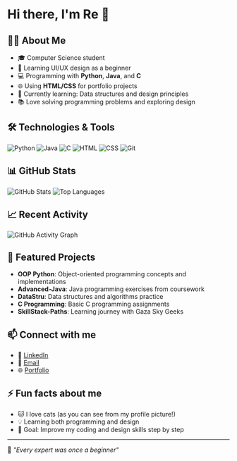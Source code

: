 # Hi there, I'm Re 👋

## 👨‍💻 About Me
- 🎓 Computer Science student
- 🎨 Learning UI/UX design as a beginner
- 💻 Programming with **Python**, **Java**, and **C**
- 🌐 Using **HTML/CSS** for portfolio projects
- 🌱 Currently learning: Data structures and design principles
- 📚 Love solving programming problems and exploring design

## 🛠️ Technologies & Tools
![Python](https://img.shields.io/badge/Python-3776AB?style=for-the-badge&logo=python&logoColor=white)
![Java](https://img.shields.io/badge/Java-ED8B00?style=for-the-badge&logo=java&logoColor=white)
![C](https://img.shields.io/badge/C-00599C?style=for-the-badge&logo=c&logoColor=white)
![HTML](https://img.shields.io/badge/HTML5-E34F26?style=for-the-badge&logo=html5&logoColor=white)
![CSS](https://img.shields.io/badge/CSS3-1572B6?style=for-the-badge&logo=css3&logoColor=white)
![Git](https://img.shields.io/badge/Git-F05032?style=for-the-badge&logo=git&logoColor=white)

## 📊 GitHub Stats
![GitHub Stats](https://github-readme-stats.vercel.app/api?username=Re831-lab&show_icons=true&theme=dark&hide_border=true)
![Top Languages](https://github-readme-stats.vercel.app/api/top-langs/?username=Re831-lab&layout=compact&theme=dark&hide_border=true)

## 📈 Recent Activity
![GitHub Activity Graph](https://github-readme-activity-graph.vercel.app/graph?username=Re831-lab&theme=react-dark&hide_border=true)

## 🎯 Featured Projects
- **OOP Python**: Object-oriented programming concepts and implementations
- **Advanced-Java**: Java programming exercises from coursework
- **DataStru**: Data structures and algorithms practice
- **C Programming**: Basic C programming assignments
- **SkillStack-Paths**: Learning journey with Gaza Sky Geeks

## 📫 Connect with me
- 💼 [LinkedIn](your-linkedin-profile)
- 📧 [Email](mailto:your-email@example.com)
- 🌐 [Portfolio](your-portfolio-website)

## ⚡ Fun facts about me
- 🐱 I love cats (as you can see from my profile picture!)
- 💡 Learning both programming and design
- 🎯 Goal: Improve my coding and design skills step by step

---
💫 *"Every expert was once a beginner"*

